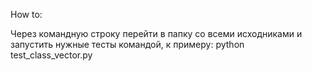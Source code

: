 How to:

Через командную строку перейти в папку со всеми исходниками и запустить нужные тесты командой, к
примеру: python test_class_vector.py